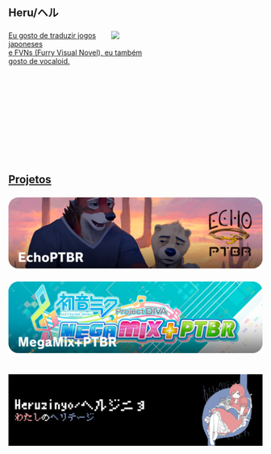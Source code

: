 <h2 align="left">Heru/ヘル</h2>

###

<div>
<div align="center"> <a href="https://e621.net/posts/4752904">
<img width=300 src="https://lh3.googleusercontent.com/u/0/drive-viewer/AKGpihbhv2QOkRkf0kda1QFxVYtjbigVgfa_zvkPn1exkforG87e8azlVOieMFaNU7EoJ5rQ9CLtmrcyXpb1hqe2PwI-0IWPLDe7xFI=w1855-h956-rw-v1" align="right">
</div>
<p align="left">Eu gosto de traduzir jogos japoneses<br>e FVNs (Furry Visual Novel), eu também<br>gosto de vocaloid.</p>
  <br><br><br><br><br><br><br><br><br><br>
</div>

###

<h2 align="left">Projetos</h2>

###

<div align="center"> <a href="https://github.com/Heruzinyo/EchoPTBR">
  <img src="Images/EchoPTBR.png"/>
</div> </a>

###

<div align="center"> <a href="https://gamebanana.com/mods/503640">
  <img src="Images/MegaMix+PTBR.png"/>
</div> </a>

###

<h1 align="left"></h1>

###

<div align="center"> <a href="https://open.spotify.com/intl-pt/album/3QVZGekjKQLKxk7nnXr4gH?si=eXVKyHOdTVa2LLir9PG9zQ">
  <img src="Images/Footer.png"/>
</div> </a>

###
